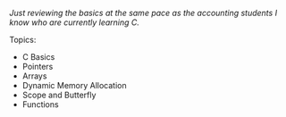 *Just reviewing the basics at the same pace as the accounting students I know who are currently learning C.*

Topics: 

- C Basics 
- Pointers
- Arrays
- Dynamic Memory Allocation    
- Scope and Butterfly
- Functions
    
